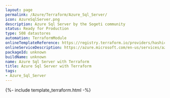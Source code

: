 ```yaml
---
layout: page
permalink: /Azure/Terraform/Azure_Sql_Server/
icon: AzureSqlServer.png 
description: Azure Sql Server by the Sogeti community
status: Ready for Production
type: S08 datastores
automation: TerraformModule
onlineTemplateReference: https://registry.terraform.io/providers/hashicorp/azurerm/latest/docs/resources/sql_server
onlineServiceDescription: https://azure.microsoft.com/en-us/services/azure-sql-server/#documentation
packageId: unknown
buildName: unknown
name: Azure Sql Server with Terraform
title: Azure Sql Server with Terraform
tags:
- Azure_Sql_Server
---
```


{%- include template_terraform.html -%}